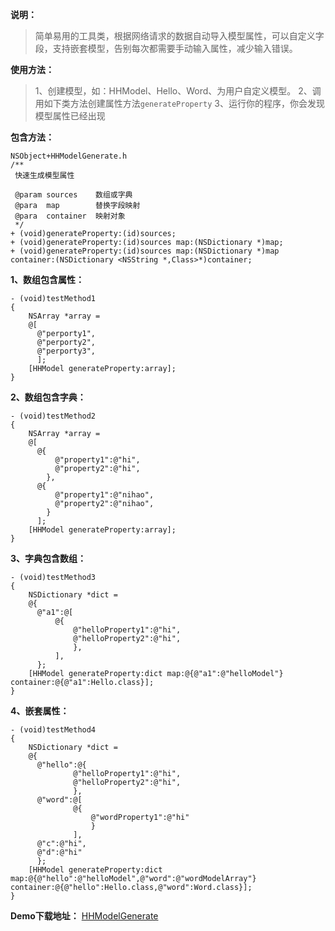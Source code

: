 

**说明：**
>简单易用的工具类，根据网络请求的数据自动导入模型属性，可以自定义字段，支持嵌套模型，告别每次都需要手动输入属性，减少输入错误。

**使用方法：**
>1、创建模型，如：HHModel、Hello、Word、为用户自定义模型。
>2、调用如下类方法创建属性方法`generateProperty`
>3、运行你的程序，你会发现模型属性已经出现

**包含方法：**
```objc
NSObject+HHModelGenerate.h
/**
 快速生成模型属性
 
 @param sources    数组或字典
 @para  map        替换字段映射
 @para  container  映射对象
 */
+ (void)generateProperty:(id)sources;
+ (void)generateProperty:(id)sources map:(NSDictionary *)map;
+ (void)generateProperty:(id)sources map:(NSDictionary *)map container:(NSDictionary <NSString *,Class>*)container;
```

**1、数组包含属性：**
```objc
- (void)testMethod1
{
    NSArray *array =
    @[
      @"perporty1",
      @"perporty2",
      @"perporty3",
      ];
    [HHModel generateProperty:array];
}
```

**2、数组包含字典：**
```objc
- (void)testMethod2
{
    NSArray *array =
    @[
      @{
          @"property1":@"hi",
          @"property2":@"hi",
        },
      @{
          @"property1":@"nihao",
          @"property2":@"nihao",
        }
      ];
    [HHModel generateProperty:array];
}
```
**3、字典包含数组：**
```objc
- (void)testMethod3
{
    NSDictionary *dict =
    @{
      @"a1":@[
          @{
              @"helloProperty1":@"hi",
              @"helloProperty2":@"hi",
              },
          ],
      };
    [HHModel generateProperty:dict map:@{@"a1":@"helloModel"} container:@{@"a1":Hello.class}];
}
```
**4、嵌套属性：**
```objc
- (void)testMethod4
{
    NSDictionary *dict =
    @{
      @"hello":@{
              @"helloProperty1":@"hi",
              @"helloProperty2":@"hi",
              },
      @"word":@[
              @{
                  @"wordProperty1":@"hi"
                  }
              ],
      @"c":@"hi",
      @"d":@"hi"
      };
    [HHModel generateProperty:dict map:@{@"hello":@"helloModel",@"word":@"wordModelArray"} container:@{@"hello":Hello.class,@"word":Word.class}];
}
```

**Demo下载地址：**
[HHModelGenerate](https://github.com/yuwind/HHModelGenerate)


